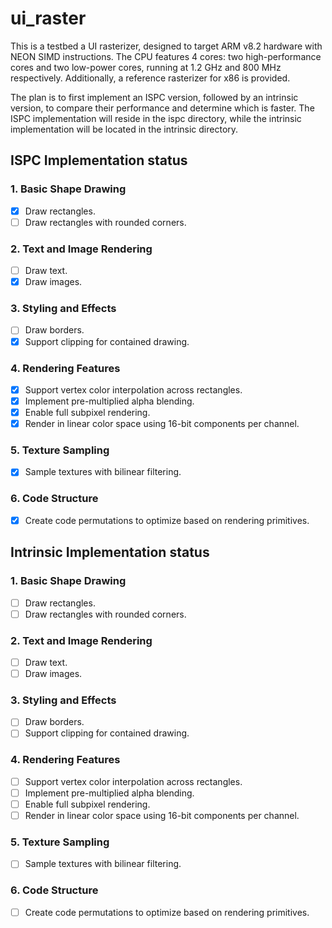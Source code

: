 # ui_raster

This is a testbed a UI rasterizer, designed to target ARM v8.2 hardware with NEON SIMD instructions. The CPU features 4 cores: two high-performance cores and two low-power cores, running at 1.2 GHz and 800 MHz respectively. Additionally, a reference rasterizer for x86 is provided.

The plan is to first implement an ISPC version, followed by an intrinsic version, to compare their performance and determine which is faster. The ISPC implementation will reside in the ispc directory, while the intrinsic implementation will be located in the intrinsic directory.

## ISPC Implementation status

### 1. Basic Shape Drawing
- [x] Draw rectangles.
- [ ] Draw rectangles with rounded corners.

### 2. Text and Image Rendering
- [ ] Draw text.
- [x] Draw images.

### 3. Styling and Effects
- [ ] Draw borders.
- [x] Support clipping for contained drawing.

### 4. Rendering Features
- [x] Support vertex color interpolation across rectangles.
- [x] Implement pre-multiplied alpha blending.
- [x] Enable full subpixel rendering.
- [x] Render in linear color space using 16-bit components per channel.

### 5. Texture Sampling
- [x] Sample textures with bilinear filtering.

### 6. Code Structure
- [x] Create code permutations to optimize based on rendering primitives.

## Intrinsic Implementation status

### 1. Basic Shape Drawing
- [ ] Draw rectangles.
- [ ] Draw rectangles with rounded corners.

### 2. Text and Image Rendering
- [ ] Draw text.
- [ ] Draw images.

### 3. Styling and Effects
- [ ] Draw borders.
- [ ] Support clipping for contained drawing.

### 4. Rendering Features
- [ ] Support vertex color interpolation across rectangles.
- [ ] Implement pre-multiplied alpha blending.
- [ ] Enable full subpixel rendering.
- [ ] Render in linear color space using 16-bit components per channel.

### 5. Texture Sampling
- [ ] Sample textures with bilinear filtering.

### 6. Code Structure
- [ ] Create code permutations to optimize based on rendering primitives.
